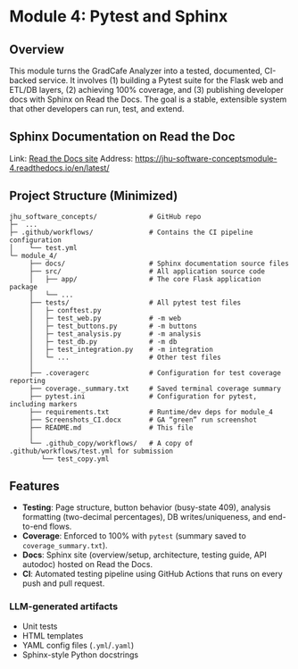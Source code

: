 # Module 4: Pytest and Sphinx

## Overview
This module turns the GradCafe Analyzer into a tested, documented, CI-backed service. It involves (1) building a Pytest suite for the Flask web and ETL/DB layers, (2) achieving 100% coverage, and (3) publishing developer docs with Sphinx on Read the Docs. The goal is a stable, extensible system that other developers can run, test, and extend.

## Sphinx Documentation on Read the Doc
Link:    [Read the Docs site](https://jhu-software-conceptsmodule-4.readthedocs.io/en/latest/)
Address: https://jhu-software-conceptsmodule-4.readthedocs.io/en/latest/

## Project Structure (Minimized)
```text
jhu_software_concepts/             # GitHub repo
├─  ...
├─ .github/workflows/              # Contains the CI pipeline configuration
│    └── test.yml
└─ module_4/
     ├── docs/                     # Sphinx documentation source files
     ├── src/                      # All application source code
     │   ├── app/                  # The core Flask application package
     │   └── ...
     ├── tests/                    # All pytest test files
     │   ├─ conftest.py
     │   ├─ test_web.py            # -m web
     │   ├─ test_buttons.py        # -m buttons
     │   ├─ test_analysis.py       # -m analysis
     │   ├─ test_db.py             # -m db
     │   ├─ test_integration.py    # -m integration
     │   └─ ...                    # Other test files
     │  
     ├── .coveragerc               # Configuration for test coverage reporting
     ├── coverage._summary.txt     # Saved terminal coverage summary
     ├── pytest.ini                # Configuration for pytest, including markers
     ├── requirements.txt          # Runtime/dev deps for module_4
     ├── Screenshots_CI.docx       # GA “green” run screenshot
     ├── README.md                 # This file
     │ 
     └── .github_copy/workflows/   # A copy of .github/workflows/test.yml for submission
        └── test_copy.yml
```

## Features
- **Testing**: Page structure, button behavior (busy-state 409), analysis formatting (two-decimal percentages), DB writes/uniqueness, and end-to-end flows.
- **Coverage**: Enforced to 100% with `pytest` (summary saved to `coverage_summary.txt`).
- **Docs**: Sphinx site (overview/setup, architecture, testing guide, API autodoc) hosted on Read the Docs.
- **CI**: Automated testing pipeline using GitHub Actions that runs on every push and pull request.

### LLM-generated artifacts
- Unit tests
- HTML templates
- YAML config files (`.yml`/`.yaml`)
- Sphinx-style Python docstrings

